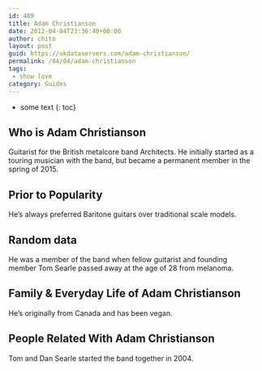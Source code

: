 ```yaml
---
id: 489
title: Adam Christianson
date: 2012-04-04T23:36:40+00:00
author: chito
layout: post
guid: https://ukdataservers.com/adam-christianson/
permalink: /04/04/adam-christianson
tags:
 - show love
category: Guides
---
```


* some text
{: toc}


## Who is  Adam Christianson



Guitarist for the British metalcore band Architects. He initially started as a touring musician with the band, but became a permanent member in the spring of 2015.

      
      
      
## Prior to Popularity 



He&#8217;s always preferred Baritone guitars over traditional scale models. 

      
      
      
## Random data 



He was a member of the band when fellow guitarist and founding member Tom Searle passed away at the age of 28 from melanoma.

      
      
      
## Family & Everyday Life of Adam Christianson



He&#8217;s originally from Canada and has been vegan.

      
      
      
## People Related With  Adam Christianson



Tom and Dan Searle started the band together in 2004. 

      
    
  



    
    
  
